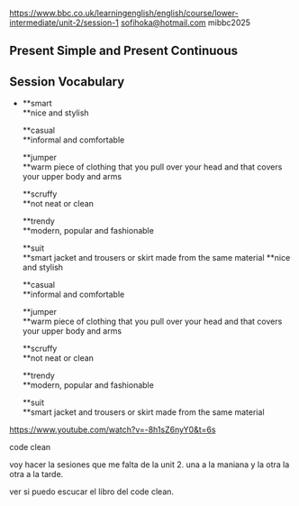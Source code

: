https://www.bbc.co.uk/learningenglish/english/course/lower-intermediate/unit-2/session-1 sofihoka@hotmail.com mibbc2025

## Present Simple and Present Continuous
## Session Vocabulary

- **smart  
    **nice and stylish
    
    **casual  
    **informal and comfortable
    
    **jumper  
    **warm piece of clothing that you pull over your head and that covers your upper body and arms
    
    **scruffy  
    **not neat or clean
    
    **trendy  
    **modern, popular and fashionable
    
    **suit  
    **smart jacket and trousers or skirt made from the same material
    **nice and stylish
    
    **casual  
    **informal and comfortable
    
    **jumper  
    **warm piece of clothing that you pull over your head and that covers your upper body and arms
    
    **scruffy  
    **not neat or clean
    
    **trendy  
    **modern, popular and fashionable
    
    **suit  
    **smart jacket and trousers or skirt made from the same material




https://www.youtube.com/watch?v=-8h1sZ6nyY0&t=6s

code clean

voy hacer la sesiones que me falta de la unit 2.
una a la maniana y la otra la otra a la tarde.

ver si puedo escucar el libro del code clean.



